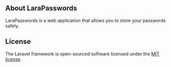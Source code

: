 ## About LaraPasswords

LaraPasswords is a web application that allows you to store your passwords safely.

## License

The Laravel framework is open-sourced software licensed under the [MIT license](https://opensource.org/licenses/MIT).
